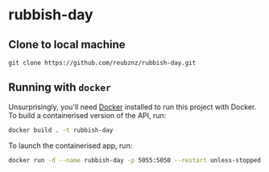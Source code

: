 # rubbish-day

## Clone to local machine

```
git clone https://github.com/reubznz/rubbish-day.git
```

## Running with `docker`

Unsurprisingly, you'll need [Docker](https://www.docker.com/products/docker-desktop) 
installed to run this project with Docker. To build a containerised version of the API, 
run:

```bash
docker build . -t rubbish-day
```

To launch the containerised app, run:

```bash
docker run -d --name rubbish-day -p 5055:5050 --restart unless-stopped rubbish-day
```
